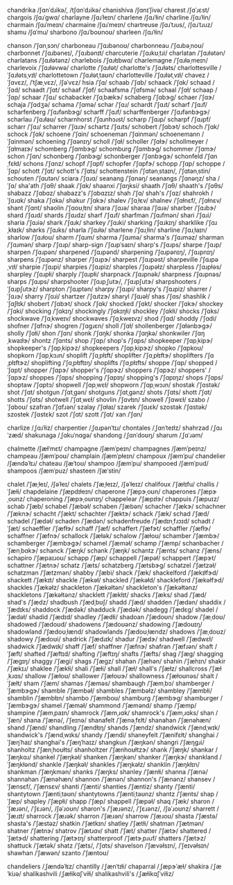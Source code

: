 chandrika	/ʃɑnˈdɹikə/, /tʃɑnˈdɹikə/
chanishiva	/ʃɑnɪˈʃivə/
charest	/ʃɑˈɹɛst/
chargois	/ʃɑɹˈɡwɑ/
charlayne	/ʃɑɹˈɫeɪn/
charlene	/ʃɑɹˈɫin/
charline	/ʃɑɹˈɫin/
charmain	/ʃɑɹˈmeɪn/
charmaine	/ʃɑɹˈmeɪn/
chartreuse	/ʃɑɹˈtɹus/, /ʃɑɹˈtɹuz/
shamu	/ʃɑˈmu/
sharbono	/ʃɑɹˈboʊnoʊ/
sharleen	/ʃɑɹˈɫin/

chanson	/ˈʃɑnˌsɔn/
charboneau	/ˈʃɑɹbənoʊ/
charbonneau	/ˈʃɑɹbəˌnoʊ/
charbonnet	/ˈʃɑɹbəneɪ/, /ˈʃɑɹbənɪt/
charcuterie	/ˈʃɑɹkʊˌtɹi/
charlatan	/ˈʃɑɹɫətən/
charlatans	/ˈʃɑɹɫətənz/
charlebois	/ˈʃɑɹɫɪbwɑ/
charlemagne	/ˈʃɑɹɫəˌmeɪn/
charlevoix	/ˈʃɑɹɫəvwə/
charlotte	/ˈʃɑɹɫət/
charlotte's	/ˈʃɑɹɫəts/
charlottesville	/ˈʃɑɹɫətsˌvɪɫ/
charlottetown	/ˈʃɑɹɫətˌtaʊn/
charlotteville	/ˈʃɑɹɫətˌvɪɫ/
chavez	/ˈʃɑvɛz/, /ˈtʃæˌvɛz/, /ʃəˈvɛz/
hsia	/ˈʃɑ/
schaab	/ˈʃɑb/
schaack	/ˈʃɑk/
schaad	/ˈʃɑd/
schaadt	/ˈʃɑt/
schaaf	/ˈʃɑf/
schaafsma	/ˈʃɑfsmə/
schaal	/ˈʃɑɫ/
schaap	/ˈʃɑp/
schaar	/ˈʃɑɹ/
schabacker	/ˈʃɑˌbækɝ/
schaberg	/ˈʃɑbɝɡ/
schaer	/ˈʃɑɝ/
schaja	/ˈʃɑdʒə/
schama	/ˈʃɑmə/
schar	/ˈʃɑɹ/
schardt	/ˈʃɑɹt/
scharf	/ˈʃɑɹf/
scharfenberg	/ˈʃɑɹfənbɝɡ/
scharff	/ˈʃɑɹf/
scharffenberger	/ˈʃɑɹfənbɝɡɝ/
scharlau	/ˈʃɑɹɫaʊ/
scharnhorst	/ˈʃɑɹnhɔɹst/
scharp	/ˈʃɑɹp/
scharpf	/ˈʃɑɹpf/
scharr	/ˈʃɑɹ/
scharrer	/ˈʃɑɹɝ/
schartz	/ˈʃɑɹts/
schobert	/ˈʃɑbɝt/
schoch	/ˈʃɑk/
schock	/ˈʃɑk/
schoene	/ˈʃɑin/
schoeneman	/ˈʃɑinmən/
schoenemann	/ˈʃɑinmən/
schoening	/ˈʃɑənɪŋ/
scholl	/ˈʃɑɫ/
scholler	/ˈʃɑɫɝ/
schollmeyer	/ˈʃɑɫmaɪɝ/
schomberg	/ˈʃɑmbɝɡ/
schomburg	/ˈʃɑmbɝɡ/
schommer	/ˈʃɑmɝ/
schon	/ˈʃɑn/
schonberg	/ˈʃɑnbɝɡ/
schonberger	/ˈʃɑnbɝɡɝ/
schonfeld	/ˈʃɑnˌfɛɫd/
schons	/ˈʃɑnz/
schopf	/ˈʃɑpf/
schopfer	/ˈʃɑpfɝ/
schopp	/ˈʃɑp/
schoppe	/ˈʃɑp/
schott	/ˈʃɑt/
schott's	/ˈʃɑts/
schottenstein	/ˈʃɑtənˌstaɪn/, /ˈʃɑtənˌstin/
schouten	/ˈʃɑutən/
sciara	/ˈʃɑɹɑ/
seanang	/ˈʃɑnəŋ/
seanangs	/ˈʃɑnəŋz/
sha	/ˈʃɑ/
sha'ath	/ˈʃɑθ/
shaak	/ˈʃɑk/
shaanxi	/ˈʃɑŋksi/
shaath	/ˈʃɑθ/
shaath's	/ˈʃɑθs/
shabazz	/ˈʃɑbɑz/
shabazz's	/ˈʃɑbɑzɪz/
shah	/ˈʃɑ/
shah's	/ˈʃɑz/
shahrokh	/ˈʃɑɹɑk/
shaka	/ˈʃɑkə/
shakur	/ˈʃɑkɝ/
shalev	/ˈʃɑˌɫɛv/
shalnev	/ˈʃɑɫnɛf/, /ˈʃɑɫnɛv/
shant	/ˈʃɑnt/
shaolin	/ˈʃɑoʊˌɫɪn/
shara	/ˈʃɑɹə/
sharaa	/ˈʃɑɹə/
sharber	/ˈʃɑɹbɝ/
shard	/ˈʃɑɹd/
shards	/ˈʃɑɹdz/
sharf	/ˈʃɑɹf/
sharfman	/ˈʃɑɹfmən/
shari	/ˈʃɑɹi/
sharia	/ˈʃɑɹiə/
shark	/ˈʃɑɹk/
sharkey	/ˈʃɑɹki/
sharking	/ˈʃɑɹkɪŋ/
sharklike	/ˈʃɑɹˌkɫaɪk/
sharks	/ˈʃɑɹks/
sharla	/ˈʃɑɹɫə/
sharlene	/ˈʃɑɹˌɫin/
sharline	/ˈʃɑɹˌɫaɪn/
sharlow	/ˈʃɑɹɫoʊ/
sharm	/ˈʃɑɹm/
sharma	/ˈʃɑɹmə/
sharma's	/ˈʃɑɹməz/
sharman	/ˈʃɑɹmən/
sharp	/ˈʃɑɹp/
sharp-sign	/ˈʃɑɹpˈsaɪn/
sharp's	/ˈʃɑɹps/
sharpe	/ˈʃɑɹp/
sharpen	/ˈʃɑɹpən/
sharpened	/ˈʃɑɹpənd/
sharpening	/ˈʃɑɹpənɪŋ/, /ˈʃɑɹpnɪŋ/
sharpens	/ˈʃɑɹpənz/
sharper	/ˈʃɑɹpɝ/
sharpest	/ˈʃɑɹpəst/
sharpeville	/ˈʃɑɹpəˌvɪɫ/
sharpie	/ˈʃɑɹpi/
sharpies	/ˈʃɑɹpiz/
sharples	/ˈʃɑɹpəɫz/
sharpless	/ˈʃɑɹpɫəs/
sharpley	/ˈʃɑɹpɫi/
sharply	/ˈʃɑɹpɫi/
sharpnack	/ˈʃɑɹpnək/
sharpness	/ˈʃɑɹpnəs/
sharps	/ˈʃɑɹps/
sharpshooter	/ˈʃɑɹpˌʃutɝ/, /ˈʃɑɹpʃutɝ/
sharpshooters	/ˈʃɑɹpʃutɝz/
sharpton	/ˈʃɑɹptən/
sharpy	/ˈʃɑɹpi/
sharpy's	/ˈʃɑɹpiz/
sharrer	/ˈʃɑɹɝ/
sharry	/ˈʃɑɹi/
shartzer	/ˈʃɑɹtzɝ/
sharyl	/ˈʃɑɹəɫ/
shas	/ˈʃɑs/
shashlik	/ˈʃɑʃɫɪk/
shobert	/ˈʃɑbɝt/
shock	/ˈʃɑk/
shocked	/ˈʃɑkt/
shocker	/ˈʃɑkɝ/
shockey	/ˈʃɑki/
shocking	/ˈʃɑkɪŋ/
shockingly	/ˈʃɑkɪŋɫi/
shockley	/ˈʃɑkɫi/
shocks	/ˈʃɑks/
shockwave	/ˈʃɑˌkweɪv/
shockwaves	/ˈʃɑˌkweɪvz/
shod	/ˈʃɑd/
shoddy	/ˈʃɑdi/
shofner	/ˈʃɑfnɝ/
shogren	/ˈʃɑɡɹɛn/
sholl	/ˈʃɑɫ/
shollenberger	/ˈʃɑɫənbɝɡɝ/
sholly	/ˈʃɑɫi/
shon	/ˈʃɑn/
shonk	/ˈʃɑŋk/
shonka	/ˈʃɑŋkə/
shonkwiler	/ˈʃɑŋˌkwaɪɫɝ/
shontz	/ˈʃɑnts/
shop	/ˈʃɑp/
shop's	/ˈʃɑps/
shopkeeper	/ˈʃɑpˌkipɝ/
shopkeeper's	/ˈʃɑpˌkipɝz/
shopkeepers	/ˈʃɑpˌkipɝz/
shopko	/ˈʃɑpkoʊ/
shopkorn	/ˈʃɑpˌkɔɹn/
shoplift	/ˈʃɑˌpɫɪft/
shoplifter	/ˈʃɑˌpɫɪftɝ/
shoplifters	/ˈʃɑˌpɫɪftɝz/
shoplifting	/ˈʃɑˌpɫɪftɪŋ/
shoplifts	/ˈʃɑˌpɫɪfts/
shoppe	/ˈʃɑp/
shopped	/ˈʃɑpt/
shopper	/ˈʃɑpɝ/
shopper's	/ˈʃɑpɝz/
shoppers	/ˈʃɑpɝz/
shoppers'	/ˈʃɑpɝz/
shoppes	/ˈʃɑps/
shopping	/ˈʃɑpɪŋ/
shopping's	/ˈʃɑpɪŋz/
shops	/ˈʃɑps/
shoptaw	/ˈʃɑptɔ/
shopwell	/ˈʃɑpˌwɛɫ/
shopworn	/ˈʃɑpˌwɔɹn/
shostak	/ˈʃɑstək/
shot	/ˈʃɑt/
shotgun	/ˈʃɑtˌɡən/
shotguns	/ˈʃɑtˌɡənz/
shots	/ˈʃɑts/
shott	/ˈʃɑt/
shotts	/ˈʃɑts/
shotwell	/ˈʃɑtˌwɛɫ/
shovlin	/ˈʃɑvɫɪn/
showell	/ˈʃɑwɛɫ/
szabo	/ˈʃɑboʊ/
szafran	/ˈʃɑfɹən/
szalay	/ˈʃɑɫaɪ/
szarek	/ˈʃɑɹɛk/
szostak	/ˈʃɑstək/
szostek	/ˈʃɑstɛk/
szot	/ˈʃɑt/
szott	/ˈʃɑt/
xan	/ˈʃɑn/

charlize	/ˌʃɑɹˈɫiz/
charpentier	/ˌʃɑɹpənˈtɪɹ/
chontales	/ˌʃɑnˈteɪɫz/
shahrzad	/ˌʃɑɹˈzæd/
shakunaga	/ˌʃɑkuˈnɑɡə/
shandong	/ˌʃɑnˈdoʊŋ/
sharum	/ˌʃɑˈɹəm/

chalmette	/ʃæɫˈmɛt/
champagne	/ʃæmˈpeɪn/
champagnes	/ʃæmˈpeɪnz/
champeau	/ʃæmˈpoʊ/
champlain	/ʃæmˈpɫeɪn/
champoux	/ʃæmˈpu/
chandelier	/ʃændəˈɫɪɹ/
chateau	/ʃæˈtoʊ/
shampoo	/ʃæmˈpu/
shampooed	/ʃæmˈpud/
shampoos	/ʃæmˈpuz/
shasteen	/ʃæˈstin/

chalet	/ˈʃæˌɫeɪ/, /ʃəˈɫeɪ/
chalets	/ˈʃæˌɫeɪz/, /ʃəˈɫeɪz/
chalifoux	/ˈʃæɫɪfu/
challis	/ˈʃæɫi/
chapdelaine	/ˈʃæpdɪɫeɪn/
chaperone	/ˈʃæpɝˌoʊn/
chaperones	/ˈʃæpɝˌoʊnz/
chaperoning	/ˈʃæpɝˌoʊnɪŋ/
chappelear	/ˈʃæpɪɫɝ/
chappuis	/ˈʃæpuɪz/
schab	/ˈʃæb/
schabel	/ˈʃæbəɫ/
schaben	/ˈʃæbən/
schacher	/ˈʃækɝ/
schachner	/ˈʃæknɝ/
schacht	/ˈʃækt/
schachter	/ˈʃæktɝ/
schack	/ˈʃæk/
schad	/ˈʃæd/
schadel	/ˈʃædəɫ/
schaden	/ˈʃædən/
schadenfreude	/ˈʃædɪnˌfɹɔɪd/
schadt	/ˈʃæt/
schaeffler	/ˈʃæfɫɝ/
schaff	/ˈʃæf/
schaffert	/ˈʃæfɝt/
schaffler	/ˈʃæfɫɝ/
schaffner	/ˈʃæfnɝ/
schallock	/ˈʃæɫək/
schalow	/ˈʃæɫoʊ/
schamber	/ˈʃæmbɝ/
schamberger	/ˈʃæmbɝɡɝ/
schamel	/ˈʃæməɫ/
schamp	/ˈʃæmp/
schanbacher	/ˈʃænˌbɑkɝ/
schanck	/ˈʃæŋk/
schank	/ˈʃæŋk/
schantz	/ˈʃænts/
schanz	/ˈʃæns/
schapiro	/ˈʃæpaɪɹoʊ/
schapp	/ˈʃæp/
schappell	/ˈʃæpəɫ/
schappert	/ˈʃæpɝt/
schattner	/ˈʃætnɝ/
schatz	/ˈʃæts/
schatzberg	/ˈʃætsbɝɡ/
schatzel	/ˈʃætzəɫ/
schatzman	/ˈʃætzmən/
shabby	/ˈʃæbi/
shack	/ˈʃæk/
shackelford	/ˈʃækɪɫfɝd/
shackett	/ˈʃækɪt/
shackle	/ˈʃækəɫ/
shackled	/ˈʃækəɫd/
shackleford	/ˈʃækəɫfɝd/
shackles	/ˈʃækəɫz/
shackleton	/ˈʃækəɫtən/
shackleton's	/ˈʃækəɫtənz/
shackletons	/ˈʃækəɫtənz/
shacklett	/ˈʃækɫɪt/
shacks	/ˈʃæks/
shad	/ˈʃæd/
shad's	/ˈʃædz/
shadbush	/ˈʃædˌbʊʃ/
shadd	/ˈʃæd/
shadden	/ˈʃædən/
shaddix	/ˈʃædɪks/
shaddock	/ˈʃædək/
shadduck	/ˈʃædək/
shadegg	/ˈʃædɛɡ/
shadel	/ˈʃædəɫ/
shadid	/ˈʃædɪd/
shadley	/ˈʃædɫi/
shadoan	/ˈʃædoʊn/
shadow	/ˈʃæˌdoʊ/
shadowed	/ˈʃædoʊd/
shadowens	/ˈʃædoʊənz/
shadowing	/ˈʃædoʊɪŋ/
shadowland	/ˈʃædoʊˌɫænd/
shadowlands	/ˈʃædoʊˌɫændz/
shadows	/ˈʃæˌdoʊz/
shadowy	/ˈʃædoʊi/
shadrick	/ˈʃædɹɪk/
shadur	/ˈʃædɝ/
shadwell	/ˈʃædwɛɫ/
shadwick	/ˈʃædwɪk/
shaff	/ˈʃæf/
shaffner	/ˈʃæfnɝ/
shafran	/ˈʃæfɹən/
shaft	/ˈʃæft/
shafted	/ˈʃæftɪd/
shafting	/ˈʃæftɪŋ/
shafts	/ˈʃæfts/
shag	/ˈʃæɡ/
shagging	/ˈʃæɡɪŋ/
shaggy	/ˈʃæɡi/
shags	/ˈʃæɡz/
shahan	/ˈʃæhən/
shahin	/ˈʃæhɪn/
shakir	/ˈʃækɪɹ/
shaklee	/ˈʃækɫi/
shali	/ˈʃæɫi/
shall	/ˈʃæɫ/
shall's	/ˈʃæɫz/
shallcross	/ˈʃæɫˌkɹɑs/
shallow	/ˈʃæɫoʊ/
shallower	/ˈʃæɫoʊɝ/
shallowness	/ˈʃæɫoʊnəs/
shalt	/ˈʃæɫt/
sham	/ˈʃæm/
shamas	/ˈʃæməs/
shambaugh	/ˈʃæmˌbɔ/
shamberger	/ˈʃæmbɝɡɝ/
shamble	/ˈʃæmbəɫ/
shambles	/ˈʃæmbəɫz/
shambley	/ˈʃæmbɫi/
shamblin	/ˈʃæmbɫɪn/
shambo	/ˈʃæmboʊ/
shamburg	/ˈʃæmbɝɡ/
shamburger	/ˈʃæmbɝɡɝ/
shamel	/ˈʃæməɫ/
shammond	/ˈʃæmənd/
shamp	/ˈʃæmp/
shampine	/ˈʃæmˌpaɪn/
shamrock	/ˈʃæmˌɹɑk/
shamrock's	/ˈʃæmˌɹɑks/
shan	/ˈʃæn/
shana	/ˈʃænə/, /ˈʃeɪnə/
shanafelt	/ˈʃænəˌfɛɫt/
shanahan	/ˈʃænəhæn/
shand	/ˈʃænd/
shandling	/ˈʃændɫɪŋ/
shands	/ˈʃændz/
shandwick	/ˈʃændˌwɪk/
shandwick's	/ˈʃændˌwɪks/
shandy	/ˈʃændi/
shaneyfelt	/ˈʃænifɛɫt/
shanghai	/ˈʃæŋˈhaɪ/
shanghai's	/ˈʃæŋˈhaɪz/
shangkun	/ˈʃæŋkən/
shangri	/ˈʃæŋɡɹi/
shanholtz	/ˈʃænˌhoʊɫts/
shanholtzer	/ˈʃænhoʊɫtzɝ/
shank	/ˈʃæŋk/
shankar	/ˈʃæŋkɑɹ/
shankel	/ˈʃæŋkəɫ/
shanken	/ˈʃæŋkən/
shanker	/ˈʃæŋkɝ/
shankland	/ˈʃæŋkɫənd/
shankle	/ˈʃæŋkəɫ/
shankles	/ˈʃæŋkəɫz/
shanklin	/ˈʃæŋkɫɪn/
shankman	/ˈʃæŋkmən/
shanks	/ˈʃæŋks/
shanley	/ˈʃænɫi/
shanna	/ˈʃænə/
shannahan	/ˈʃænəhæn/
shannon	/ˈʃænən/
shannon's	/ˈʃænənz/
shansev	/ˈʃænsɛf/, /ˈʃænsɛv/
shanti	/ˈʃænti/
shanties	/ˈʃæntiz/
shanty	/ˈʃænti/
shantytown	/ˈʃæntiˌtaʊn/
shantytowns	/ˈʃæntiˌtaʊnz/
shantz	/ˈʃænts/
shap	/ˈʃæp/
shapley	/ˈʃæpɫi/
shapp	/ˈʃæp/
shappell	/ˈʃæpəɫ/
shaq	/ˈʃæk/
sharon	/ˈʃæɹən/, /ˈʃɛɹən/, /ʃəˈɹoʊn/
sharon's	/ˈʃæɹənz/, /ˈʃɛɹənz/, /ʃəˈɹoʊnz/
sharrett	/ˈʃæɹɪt/
sharrock	/ˈʃæɹək/
sharron	/ˈʃæɹən/
sharrow	/ˈʃæɹoʊ/
shasta	/ˈʃæstə/
shasta's	/ˈʃæstəz/
shatkin	/ˈʃætkɪn/
shatley	/ˈʃætɫi/
shatman	/ˈʃætmən/
shatner	/ˈʃætnɝ/
shatrov	/ˈʃætɹɑv/
shatt	/ˈʃæt/
shatter	/ˈʃætɝ/
shattered	/ˈʃætɝd/
shattering	/ˈʃætɝɪŋ/
shatterproof	/ˈʃætɝˌpɹuf/
shatters	/ˈʃætɝz/
shattuck	/ˈʃætək/
shatz	/ˈʃæts/, /ˈʃɑts/
shavelson	/ˈʃævəɫsɪn/, /ˈʃeɪvəɫsɪn/
shawhan	/ˈʃæwən/
szanto	/ˈʃæntoʊ/

chandeliers	/ˌʃændəˈɫɪz/
chantilly	/ˌʃænˈtɪɫi/
chaparral	/ˌʃæpɝˈæɫ/
shakira	/ˌʃæˈkiɹə/
shalikashvili	/ˌʃæɫikɑʃˈviɫi/
shalikashvili's	/ˌʃæɫikɑʃˈviɫiz/
